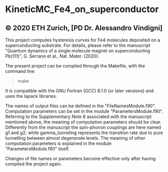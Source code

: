 # KineticMC_Fe4_on_superconductor
##  © 2020 ETH Zurich, [PD Dr. Alessandro Vindigni]
This project computes hysteresis curves for Fe4 molecules deposited on a superconducting substrate. 
For details, please refer to the manuscript "Quantum dynamics of a single molecule magnet on superconducting Pb(111)", G. Serrano et al., Nat. Mater. (2020).
 
The present project can be compiled through the Makefile, with the command line
> make   

It is compatible with the GNU Fortran (GCC) 8.1.0 (or later versions) and uses the lapack libraries. 

The names of output files can be defined in the "FileNamesModule.f90". 
Computation parameters can be set in the module "ParametersModule.f90". 
Referring to the Supplementary Note 8 associated with the manuscript mentioned above, the meaning of computation parameters should be clear. 
Differently from the manuscript the spin-phonon couplings are here named g1 and g2; while gamma_tunneling represents the transition rate due to pure tunnelling between almost degenerate levels. The meaning of other computation parameters is explained in the module "ParametersModule.f90" itself.  

Changes of file names or parameters become effective only after having compiled the project again. 